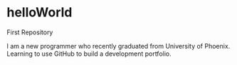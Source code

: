 # helloWorld
First Repository

I am a new programmer who recently graduated from University of Phoenix. Learning to use GitHub to build a development portfolio.
